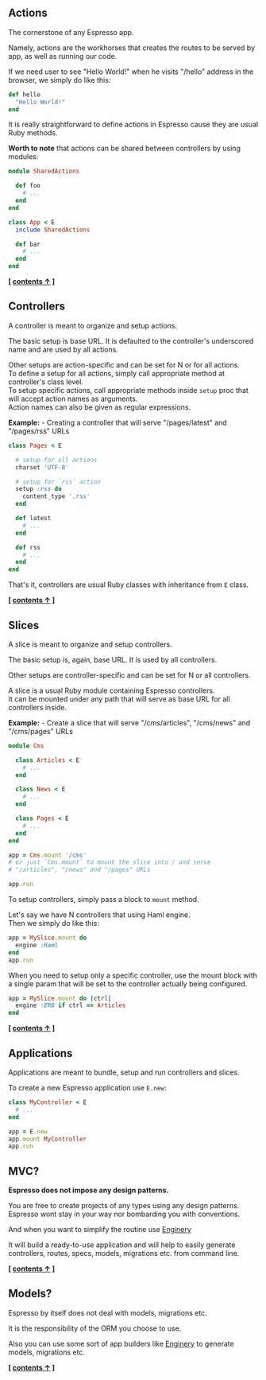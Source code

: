 ## Actions

The cornerstone of any Espresso app.

Namely, actions are the workhorses that creates the routes to be served by app, as well as running our code.

If we need user to see "Hello World!" when he visits "/hello" address in the browser, we simply do like this:

```ruby
def hello
  "Hello World!"
end
```

It is really straightforward to define actions in Espresso cause they are usual Ruby methods.

**Worth to note** that actions can be shared between controllers by using modules:

```ruby
module SharedActions

  def foo
    # ...
  end
end

class App < E
  include SharedActions

  def bar
    # ...
  end
end
```


**[ [contents &uarr;](https://github.com/dangerousbeans/espresso#tutorial) ]**


## Controllers


A controller is meant to organize and setup actions.

The basic setup is base URL. It is defaulted to the controller's underscored name and are used by all actions.

Other setups are action-specific and can be set for N or for all actions.<br/>
To define a setup for all actions, simply call appropriate method at controller's class level.<br/>
To setup specific actions, call appropriate methods inside `setup` proc that will accept action names as arguments.<br/>
Action names can also be given as regular expressions.

**Example:** - Creating a controller that will serve "/pages/latest" and "/pages/rss" URLs

```ruby
class Pages < E

  # setup for all actions
  charset 'UTF-8'

  # setup for `rss` action
  setup :rss do
    content_type '.rss'
  end

  def latest
    # ...
  end

  def rss
    # ...
  end
end
```

That's it, controllers are usual Ruby classes with inheritance from `E` class.

**[ [contents &uarr;](https://github.com/dangerousbeans/espresso#tutorial) ]**


## Slices


A slice is meant to organize and setup controllers.

The basic setup is, again, base URL. It is used by all controllers.

Other setups are controller-specific and can be set for N or all controllers.

A slice is a usual Ruby module containing Espresso controllers.<br/>
It can be mounted under any path that will serve as base URL for all controllers inside.

**Example:** - Create a slice that will serve "/cms/articles", "/cms/news" and "/cms/pages" URLs

```ruby
module Cms

  class Articles < E
    # ...
  end

  class News < E
    # ...
  end

  class Pages < E
    # ...
  end
end

app = Cms.mount '/cms'
# or just `Cms.mount` to mount the slice into / and serve
# "/articles", "/news" and "/pages" URLs

app.run
```

To setup controllers, simply pass a block to `mount` method.

Let's say we have N controllers that using Haml engine.<br/>
Then we simply do like this:

```ruby
app = MySlice.mount do
  engine :Haml
end
app.run
```

When you need to setup only a specific controller,
use the mount block with a single param that will be set to the controller 
actually being configured.

```ruby
app = MySlice.mount do |ctrl|
  engine :ERB if ctrl == Articles
end
```

**[ [contents &uarr;](https://github.com/dangerousbeans/espresso#tutorial) ]**

## Applications

Applications are meant to bundle, setup and run controllers and slices.

To create a new Espresso application use `E.new`:

```ruby
class MyController < E
  # ...
end

app = E.new
app.mount MyController
app.run
```

## MVC?


**Espresso does not impose any design patterns.**

You are free to create projects of any types using any design patterns.<br>
Espresso wont stay in your way nor bombarding you with conventions.

And when you want to simplify the routine use [Enginery](https://github.com/espresso/enginery)

It will build a ready-to-use application and will help to easily generate controllers, routes, specs, models, migrations etc. from command line.

**[ [contents &uarr;](https://github.com/dangerousbeans/espresso#tutorial) ]**

## Models?

Espresso by itself does not deal with models, migrations etc.

It is the responsibility of the ORM you choose to use.

Also you can use some sort of app builders like [Enginery](https://github.com/espresso/enginery) to generate models, migrations etc.

**[ [contents &uarr;](https://github.com/dangerousbeans/espresso#tutorial) ]**
